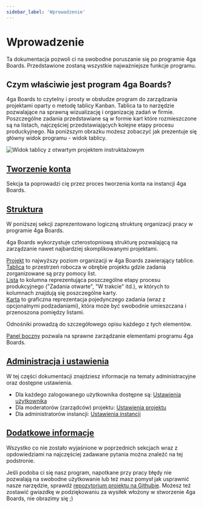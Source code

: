 ```yaml
---
sidebar_label: 'Wprowadzenie'
---
```


# Wprowadzenie
Ta dokumentacja pozwoli ci na swobodne poruszanie się po programie 4ga Boards. Przedstawione zostaną wszystkie najważniejsze funkcje programu.

## Czym właściwie jest program 4ga Boards?
4ga Boards to czytelny i prosty w obsłudze program do zarządzania projektami oparty o metodę tablicy Kanban. Tablica ta to narzędzie pozwalające na sprawną wizualizację i organizację zadań w firmie. Poszczególne zadania przedstawiane są w formie kart które rozmieszczone są na listach, najczęściej przedstawiających kolejne etapy procesu produckyjnego. Na poniższym obrazku możesz zobaczyć jak prezentuje się główny widok programu - widok tablicy.

![Widok tablicy z otwartym projektem instruktażowym](/img/mainviewgettingstarted_pl.png)

## [Tworzenie konta](./account)
Sekcja ta poprowadzi cię przez proces tworzenia konta na instancji 4ga Boards.

## [Struktura](./structure)
W poniższej sekcji zaprezentowano logiczną strukturę organizacji pracy w programie 4ga Boards.

4ga Boards wykorzystuje czterostopniową strukturę pozwalającą na zarządzanie nawet najbardziej skomplikowanymi projektami.

[Projekt](./project) to najwyższy poziom organizacji w 4ga Boards zawierający tablice.\
[Tablica](./board) to przestrzeń robocza w obrębie projektu gdzie zadania zorganizowane są przy pomocy list.\
[Lista](./list) to kolumna reprezentująca poszczególne etapy procesu produkcyjnego ("Zadania otwarte", "W trakcie" itd.), w których to kolumnach znajdują się poszczególne karty.\
[Karta](./card) to graficzna reprezentacja pojedynczego zadania (wraz z opcjonalnymi podzadaniami), która może być swobodnie umieszczana i przenoszona pomiędzy listami.

Odnośniki prowadzą do szczegółowego opisu każdego z tych elementów.

[Panel boczny](./sidebar) pozwala na sprawne zarządzanie elementami programu 4ga Boards.

## [Administracja i ustawienia](./admin-settings)
W tej części dokumentacji znajdziesz informacje na tematy administracyjne oraz dostępne ustawienia.

- Dla każdego zalogowanego użytkownika dostępne są:
[Ustawienia użytkownika](./settings)
- Dla moderatorów (zarządców) projektu:
[Ustawienia projektu](./project-settings)
- Dla administratorów instancji:
[Ustawienia instancji](./instance-settings)

## [Dodatkowe informacje](./additional-info)
Wszystko co nie zostało wyjaśnione w poprzednich sekcjach wraz z opdowiedziami na najczęściej zadawane pytania można znaleźć na tej podstronie.

Jeśli podoba ci się nasz program, napotkane przy pracy błędy nie pozwalają na swobodne użytkowanie lub też masz pomysł jak usprawnić nasze narzędzie, sprawdź [repozytorium projektu na Githubie](https://github.com/RARgames/4gaBoards). Możesz też zostawić gwiazdkę w podziękowaniu za wysiłek włożony w stworzenie 4ga Boards, nie obrazimy się ;)
